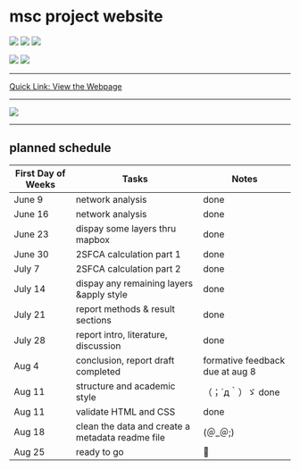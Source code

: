 # msc project website
![](https://img.shields.io/badge/HTML5-E34F26?style=for-the-badge&logo=html5&logoColor=white)
![](https://img.shields.io/badge/CSS3-1572B6?style=for-the-badge&logo=css3&logoColor=white)
![](https://img.shields.io/badge/JavaScript-323330?style=for-the-badge&logo=javascript&logoColor=F7DF1E)

![](https://img.shields.io/badge/ArcGIS-2C7AC3?&style=for-the-badge&logo=arcgis&logoColor=fff)
![](https://img.shields.io/badge/Microsoft_Access-A4373A?style=for-the-badge&logo=microsoft-access&logoColor=white)

---

[Quick Link: View the Webpage](https://msufleming.github.io/msc/index.html)

---

![](https://c.tenor.com/qzY72HVqwpAAAAAd/tenor.gif)

---

## planned schedule
| First Day of Weeks |   Tasks   |       Notes      |
|--------------------|-----------|------------------|
| June 9  | network analysis | done|
| June 16  | network analysis |done|
| June 23 | dispay some layers thru mapbox |done|
|  June 30  | 2SFCA calculation part 1 |done|
| July 7 | 2SFCA calculation part 2  |done|
|  July 14  |dispay any remaining layers &apply style |done|
| July 21| report methods & result sections |done|
| July 28| report intro, literature, discussion |done|
| Aug 4| conclusion, report draft completed|formative feedback due at aug 8|
| Aug 11|structure and academic style| （；´д｀）ゞ done
| Aug 11| validate HTML and CSS| done
| Aug 18| clean the data and create a metadata readme file| (＠_＠;)
| Aug 25|ready to go|🤞
